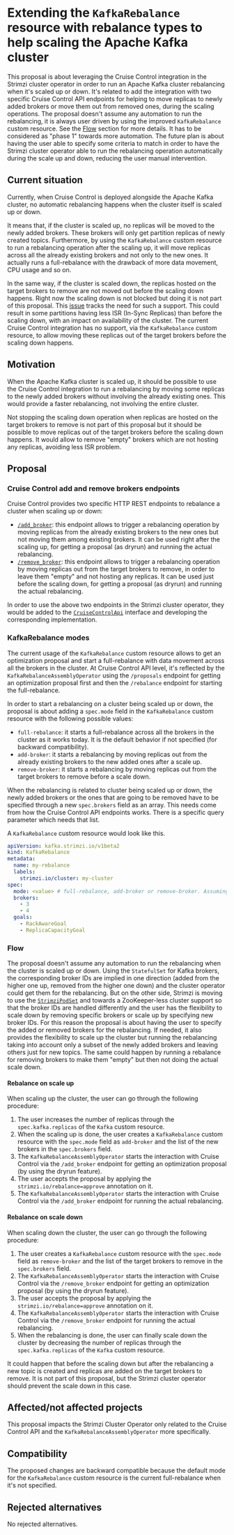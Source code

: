 # Extending the `KafkaRebalance` resource with rebalance types to help scaling the Apache Kafka cluster

This proposal is about leveraging the Cruise Control integration in the Strimzi cluster operator in order to run an Apache Kafka cluster rebalancing when it's scaled up or down.
It's related to add the integration with two specific Cruise Control API endpoints for helping to move replicas to newly added brokers or move them out from removed ones, during the scaling operations.
The proposal doesn't assume any automation to run the rebalancing, it is always user driven by using the improved `KafkaRebalance` custom resource. See the [Flow](#flow) section for more details.
It has to be considered as "phase 1" towards more automation.
The future plan is about having the user able to specify some criteria to match in order to have the Strimzi cluster operator able to run the rebalancing operation automatically during the scale up and down, reducing the user manual intervention.

## Current situation

Currently, when Cruise Control is deployed alongside the Apache Kafka cluster, no automatic rebalancing happens when the cluster itself is scaled up or down.

It means that, if the cluster is scaled up, no replicas will be moved to the newly added brokers.
These brokers will only get partition replicas of newly created topics.
Furthermore, by using the `KafkaRebalance` custom resource to run a rebalancing operation after the scaling up, it will move replicas across all the already existing brokers and not only to the new ones.
It actually runs a full-rebalance with the drawback of more data movement, CPU usage and so on.

In the same way, if the cluster is scaled down, the replicas hosted on the target brokers to remove are not moved out before the scaling down happens.
Right now the scaling down is not blocked but doing it is not part of this proposal.
This [issue](https://github.com/strimzi/strimzi-kafka-operator/issues/6736) tracks the need for such a support.
This could result in some partitions having less ISR (In-Sync Replicas) than before the scaling down, with an impact on availability of the cluster.
The current Cruise Control integration has no support, via the `KafkaRebalance` custom resource, to allow moving these replicas out of the target brokers before the scaling down happens.

## Motivation

When the Apache Kafka cluster is scaled up, it should be possible to use the Cruise Control integration to run a rebalancing by moving some replicas to the newly added brokers without involving the already existing ones.
This would provide a faster rebalancing, not involving the entire cluster.

Not stopping the scaling down operation when replicas are hosted on the target brokers to remove is not part of this proposal but it should be possible to move replicas out of the target brokers before the scaling down happens.
It would allow to remove "empty" brokers which are not hosting any replicas, avoiding less ISR problem.

## Proposal

### Cruise Control add and remove brokers endpoints

Cruise Control provides two specific HTTP REST endpoints to rebalance a cluster when scaling up or down:

* [`/add_broker`](https://github.com/linkedin/cruise-control/wiki/REST-APIs#add-a-list-of-new-brokers-to-kafka-cluster): this endpoint allows to trigger a rebalancing operation by moving replicas from the already existing brokers to the new ones but not moving them among existing brokers. It can be used right after the scaling up, for getting a proposal (as dryrun) and running the actual rebalancing.
* [`/remove_broker`](https://github.com/linkedin/cruise-control/wiki/REST-APIs#decommission-a-list-of-brokers-from-the-kafka-cluster): this endpoint allows to trigger a rebalancing operation by moving replicas out from the target brokers to remove, in order to leave them "empty" and not hosting any replicas. It can be used just before the scaling down, for getting a proposal (as dryrun) and running the actual rebalancing.

In order to use the above two endpoints in the Strimzi cluster operator, they would be added to the [`CruiseControlApi`](https://github.com/strimzi/strimzi-kafka-operator/blob/main/cluster-operator/src/main/java/io/strimzi/operator/cluster/operator/resource/cruisecontrol/CruiseControlApi.java) interface and developing the corresponding implementation.

### KafkaRebalance modes

The current usage of the `KafkaRebalance` custom resource allows to get an optimization proposal and start a full-rebalance with data movement across all the brokers in the cluster.
At Cruise Control API level, it's reflected by the `KafkaRebalanceAssemblyOperator` using the `/proposals` endpoint for getting an optimization proposal first and then the `/rebalance` endpoint for starting the full-rebalance.

In order to start a rebalancing on a cluster being scaled up or down, the proposal is about adding a `spec.mode` field in the `KafkaRebalance` custom resource with the following possible values:

* `full-rebalance`: it starts a full-rebalance across all the brokers in the cluster as it works today. It is the default behavior if not specified (for backward compatibility).
* `add-broker`: it starts a rebalancing by moving replicas out from the already existing brokers to the new added ones after a scale up.
* `remove-broker`: it starts a rebalancing by moving replicas out from the target brokers to remove before a scale down.

When the rebalancing is related to cluster being scaled up or down, the newly added brokers or the ones that are going to be removed have to be specified through a new `spec.brokers` field as an array.
This needs come from how the Cruise Control API endpoints works. There is a specific query parameter which needs that list.

A `KafkaRebalance` custom resource would look like this.

```yaml
apiVersion: kafka.strimzi.io/v1beta2
kind: KafkaRebalance
metadata:
  name: my-rebalance
  labels:
    strimzi.io/cluster: my-cluster
spec:
  mode: <value> # full-rebalance, add-broker or remove-broker. Assuming full-rebalance by default if the field is not specified.
  brokers:
    - 3
    - 4
  goals:
    - RackAwareGoal
    - ReplicaCapacityGoal
```

### Flow

The proposal doesn't assume any automation to run the rebalancing when the cluster is scaled up or down.
Using the `StatefulSet` for Kafka brokers, the corresponding broker IDs are implied in one direction (added from the higher one up, removed from the higher one down) and the cluster operator could get them for the rebalancing.
But on the other side, Strimzi is moving to use the [`StrimziPodSet`](https://github.com/strimzi/proposals/pull/44) and towards a ZooKeeper-less cluster support so that the broker IDs are handled differently and the user has the flexibility to scale down by removing specific brokers or scale up by specifying new broker IDs.
For this reason the proposal is about having the user to specify the added or removed brokers for the rebalancing.
If needed, it also provides the flexibility to scale up the cluster but running the rebalancing taking into account only a subset of the newly added brokers and leaving others just for new topics.
The same could happen by running a rebalance for removing brokers to make them "empty" but then not doing the actual scale down.

#### Rebalance on scale up

When scaling up the cluster, the user can go through the following procedure:

1. The user increases the number of replicas through the `spec.kafka.replicas` of the `Kafka` custom resource.
2. When the scaling up is done, the user creates a `KafkaRebalance` custom resource with the `spec.mode` field as `add-broker` and the list of the new brokers in the `spec.brokers` field.
3. The `KafkaRebalanceAssemblyOperator` starts the interaction with Cruise Control via the `/add_broker` endpoint for getting an optimization proposal (by using the dryrun feature).
4. The user accepts the proposal by applying the `strimzi.io/rebalance=approve` annotation on it.
5. The `KafkaRebalanceAssemblyOperator` starts the interaction with Cruise Control via the `/add_broker` endpoint for running the actual rebalancing.

#### Rebalance on scale down

When scaling down the cluster, the user can go through the following procedure:

1. The user creates a `KafkaRebalance` custom resource with the `spec.mode` field as `remove-broker` and the list of the target brokers to remove in the `spec.brokers` field.
2. The `KafkaRebalanceAssemblyOperator` starts the interaction with Cruise Control via the `/remove_broker` endpoint for getting an optimization proposal (by using the dryrun feature).
3. The user accepts the proposal by applying the `strimzi.io/rebalance=approve` annotation on it.
4. The `KafkaRebalanceAssemblyOperator` starts the interaction with Cruise Control via the `/remove_broker` endpoint for running the actual rebalancing.
5. When the rebalancing is done, the user can finally scale down the cluster by decreasing the number of replicas through the `spec.kafka.replicas` of the `Kafka` custom resource.

It could happen that before the scaling down but after the rebalancing a new topic is created and replicas are added on the target brokers to remove.
It is not part of this proposal, but the Strimzi cluster operator should prevent the scale down in this case.

## Affected/not affected projects

This proposal impacts the Strimzi Cluster Operator only related to the Cruise Control API and the `KafkaRebalanceAssemblyOperator` more specifically.

## Compatibility

The proposed changes are backward compatible because the default mode for the `KafkaRebalance` custom resource is the current full-rebalance when it's not specified.

## Rejected alternatives

No rejected alternatives.
